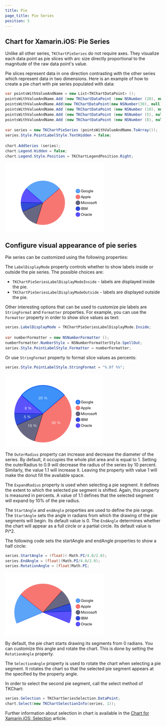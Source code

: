 ```yaml
---
title: Pie
page_title: Pie Series
position: 5
---
```


## Chart for Xamarin.iOS: Pie Series

Unlike all other series, <code>TKChartPieSeries</code> do not require axes. They visualize each data point as pie slices with arc size directly proportional to the magnitude of the raw data point's value. 

Pie slices represent data in one direction contrasting with the other series which represent data in two dimensions. Here is an example of how to create a pie chart with pie series populated with data:

```C#
var pointsWithValueAndName = new List<TKChartDataPoint> ();
pointsWithValueAndName.Add (new TKChartDataPoint (new NSNumber (20), null, "Google"));
pointsWithValueAndName.Add(new TKChartDataPoint(new NSNumber(30), null, "Apple"));
pointsWithValueAndName.Add (new TKChartDataPoint (new NSNumber (10), null, "Microsoft"));
pointsWithValueAndName.Add (new TKChartDataPoint (new NSNumber (5), null, "IBM"));
pointsWithValueAndName.Add (new TKChartDataPoint (new NSNumber (8), null, "Oracle"));

var series = new TKChartPieSeries (pointsWithValueAndName.ToArray());
series.Style.PointLabelStyle.TextHidden = false;

chart.AddSeries (series);
chart.Legend.Hidden = false;
chart.Legend.Style.Position = TKChartLegendPosition.Right;
```

![](../../images/chart-series-pie001.png)

## Configure visual appearance of pie series

Pie series can be customized using the following properties:

The <code>LabelDisplayMode</code> property controls whether to show labels inside or outside the pie series. The possible choices are:

- <code>TKChartPieSeriesLabelDisplayModeInside</code> - labels are displayed inside the pie.
- <code>TKChartPieSeriesLabelDisplayModeOutside</code> - labels are displayed outside the pie.

Other interesting options that can be used to customize pie labels are <code>StringFormat</code> and <code>Formatter</code> properties. For example, you can use the <code>Formatter</code> property in order to show slice values as text:

```C#
series.LabelDisplayMode = TKChartPieSeriesLabelDisplayMode.Inside;

var numberFormatter = new NSNumberFormatter ();
numberFormatter.NumberStyle = NSNumberFormatterStyle.SpellOut;
series.Style.PointLabelStyle.Formatter = numberFormatter;
```

Or use <code>StringFormat</code> property to format slice values as percents:

```C#
series.Style.PointLabelStyle.StringFormat = "%.0f %%";
```

![](../../images/chart-series-pie002.png)

The <code>OuterRadius</code> property can increase and decrease the diameter of the series. By default, it occupies the whole plot area and is equal to 1. Setting the outerRadius to 0.9 will decrease the radius of the series by 10 percent. Similarly, the value 1.1 will increase it. Leaving the property with value 1 will make the donut fill the available space.

The <code>ExpandRadius</code> property is used when selecting a pie segment. It defines the extent to which the selected pie segment is shifted. Again, this property is measured in percents. A value of 1.1 defines that the selected segment will expand by 10% of the pie radius.

The <code>StartAngle</code> and <code>endAngle</code> properties are used to define the pie range. The <code>StartAngle</code> sets the angle in radians from which the drawing of the pie segments will begin. Its default value is 0. The <code>EndAngle</code> determines whether the chart will appear as a full circle or a partial circle. Its default value is Pi*2.

The following code sets the startAngle and endAngle properties to show a half circle:

```C#
series.StartAngle = (float)(-Math.PI/4.0/2.0);
series.EndAngle = (float)(Math.PI/4.0/2.0);
series.RotationAngle = (float)Math.PI;
```

<img src="../../images/chart-series-pie003.png"/>

By default, the pie chart starts drawing its segments from 0 radians. You can customize this angle and rotate the chart. This is done by setting the <code>RotationAngle</code> property.

The <code>SelectionAngle</code> property is used to rotate the chart when selecting a pie segment. It rotates the chart so that the selected pie segment appears at the specified by the property angle.

In order to select the second pie segment, call the select method of TKChart:

```C#
series.Selection = TKChartSeriesSelection.DataPoint;
chart.Select(new TKChartSelectionInfo(series, 1));
```

Further information about selection in chart is available in the [Chart for Xamarin.iOS: Selection](../selection) article.
